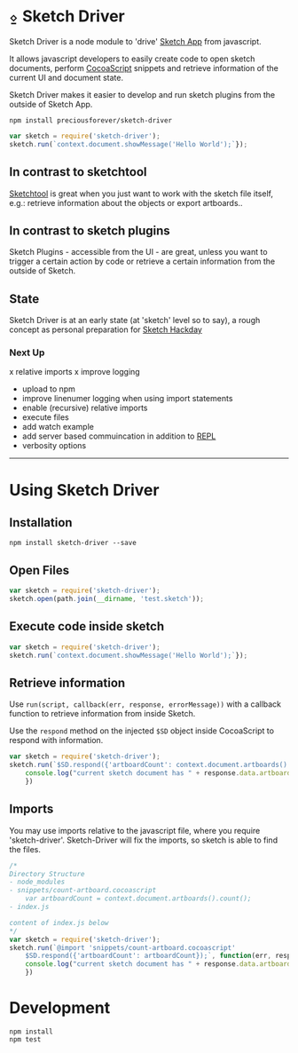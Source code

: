 # ⍚ Sketch Driver

Sketch Driver is a node module to 'drive' [Sketch App](http://developer.sketchapp.com/introduction/) from javascript.

It allows javascript developers to easily create code to open sketch documents, perform [CocoaScript](https://github.com/ccgus/CocoaScript) snippets and retrieve information of the current UI and document state.

Sketch Driver makes it easier to develop and run sketch plugins from the outside of Sketch App.

```
npm install preciousforever/sketch-driver
```

```js
var sketch = require('sketch-driver');
sketch.run(`context.document.showMessage('Hello World');`});
```

## In contrast to sketchtool

[Sketchtool](http://www.sketchapp.com/tool/) is great when you just want to work with the sketch file itself, e.g.: retrieve information about the objects or export artboards..

## In contrast to sketch plugins

Sketch Plugins - accessible from the UI - are great, unless you want to trigger a certain action by code or retrieve a certain information from the outside of Sketch.

## State

Sketch Driver is at an early state (at 'sketch' level so to say), a rough concept as personal preparation for [Sketch Hackday](http://designtoolshackday.com/)

### Next Up
x relative imports
x improve logging
- upload to npm
- improve linenumer logging when using import statements
- enable (recursive) relative imports
- execute files
- add watch example
- add server based commuincation in addition to [REPL](https://en.wikipedia.org/wiki/Read%E2%80%93eval%E2%80%93print_loop)
- verbosity options

---

# Using Sketch Driver


## Installation

```
npm install sketch-driver --save
```

## Open Files

```js
var sketch = require('sketch-driver');
sketch.open(path.join(__dirname, 'test.sketch'));
```

## Execute code inside sketch

```js
var sketch = require('sketch-driver');
sketch.run(`context.document.showMessage('Hello World');`});
```

## Retrieve information

Use `run(script, callback(err, response, errorMessage))` with a callback function to retrieve information from inside Sketch.

Use the `respond` method on the injected `$SD` object inside CocoaScript to respond with information.

```js
var sketch = require('sketch-driver');
sketch.run(`$SD.respond({'artboardCount': context.document.artboards().count()});`, function(err, response) {
    console.log("current sketch document has " + response.data.artboardCount + "artboards");
    })

```

## Imports

You may use imports relative to the javascript file, where you require 'sketch-driver'. Sketch-Driver will fix the imports, so sketch is able to find the files.

```js
/*
Directory Structure
- node_modules
- snippets/count-artboard.cocoascript
    var artboardCount = context.document.artboards().count(); 
- index.js

content of index.js below
*/
var sketch = require('sketch-driver');
sketch.run(`@import 'snippets/count-artboard.cocoascript'
    $SD.respond({'artboardCount': artboardCount});`, function(err, response) {
    console.log("current sketch document has " + response.data.artboardCount + "artboards");
    })
```

# Development

```
npm install
npm test
```